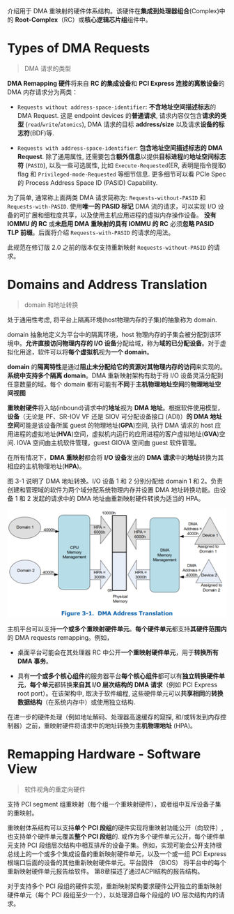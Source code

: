 
介绍用于 DMA 重映射的硬件体系结构。该硬件在**集成到处理器组合**(Complex)中的 **Root-Complex**（RC）或**核心逻辑芯片组**组件中。

# Types of DMA Requests

> DMA 请求的类型

**DMA Remapping 硬件**将来自 **RC 的集成设备**和 **PCI Express 连接的离散设备**的 DMA 内存请求分为两类：

* `Requests without address-space-identifier`: **不含地址空间描述标志**的 DMA Request. 这是 endpoint devices 的**普通请求**, 请求内容仅包含**请求的类型** (`read`/`write`/`atomics`), DMA 请求的目标 **address/size** 以及请求**设备的标志符**(BDF)等.

* `Requests with address-space-identifier`: **包含地址空间描述标志的 DMA Request**. 除了通用属性, 还需要包含**额外信息**以提供**目标进程**的**地址空间标志符** (`PASID`), 以及一些可选属性, 比如 `Execute-Requested`(ER, 表明是指令提取) flag 和 `Privileged-mode-Requested` 等细节信息. 更多细节可以看 PCIe Spec 的 Process Address Space ID (PASID) Capability.

为了简单, 通常称上面两类 DMA 请求简称为: `Requests-without-PASID` 和 `Requests-with-PASID`. 使用**唯一的 PASID 标记** DMA 流的请求，可以实现 I/O 设备的可扩展和细粒度共享，以及使用主机应用进程的虚拟内存操作设备。 **没有 IOMMU 的 RC** 或**未启用 DMA 重映射的具有 IOMMU 的 RC** 必须**忽略 PASID TLP 前缀**。后面将介绍 `Requests-with-PASID` 的请求的用法。

此规范在修订版 2.0 之前的版本仅支持重新映射 `Requests-without-PASID` 的请求。

# Domains and Address Translation

> domain 和地址转换

处于通用性考虑, 将平台上隔离环境(host物理内存的子集)的抽象称为 domain.

domain 抽象地定义为平台中的隔离环境，host 物理内存的子集会被分配到该环境中。**允许直接访问物理内存的 I/O 设备**分配给域，称为**域的已分配设备**。对于虚拟化用途，软件可以将**每个虚拟机**视为**一个 domain**。

**domain** 的**隔离特性**是通过**阻止未分配给它的资源对其物理内存的访问**来实现的。**系统中支持多个隔离 domain**。DMA 重新映射架构有助于将 I/O 设备灵活分配到任意数量的域。每个 domain 都有可能有**不同**于**主机物理地址空间**的**物理地址空间视图**

**重映射硬件**​​将入站(inbound)请求中的**地址**视为 **DMA 地址**。根据软件使用模型，**设备**（无论是 PF、SR-IOV VF 还是 SIOV 可分配设备接口 (ADI)）**的 DMA 地址空间**可能是该设备所属 guest 的物理地址(**GPA**)空间, 执行 DMA 请求的 host 应用进程的虚拟地址(**HVA**)空间，虚拟机内运行的应用进程的客户虚拟地址(**GVA**)空间. IOVA 空间由主机软件管理，guest GIOVA 空间由 guest 软件管理。

在所有情况下，**DMA 重映射**都会将 **I/O 设备**发出的 **DMA 请求**中的**地址**转换为其相应的主机物理地址(**HPA**)。

图 3-1 说明了 DMA 地址转换。I/O 设备 1 和 2 分别分配给 domain 1 和 2。负责创建和管理域的软件为两个域分配系统物理内存并设置 DMA 地址转换功能。由设备 1 和 2 发起的请求中的 DMA 地址由重新映射硬件转换为适当的 HPA。

![2022-11-11-11-00-41.png](./images/2022-11-11-11-00-41.png)

主机平台可以支持**一个或多个重映射硬件单元**。**每个硬件单元**都支持**其硬件范围内**的 DMA requests remapping。例如，

* 桌面平台可能会在其处理器 RC 中公开**一个重映射硬件单元**，用于**转换所有 DMA 事务**。

* 具有**一个或多个核心组件**的服务器平台**每个核心组件**都可以有**独立转换硬件单元**，**每个单元**都转换**来自其 I/O 层次结构的 DMA 请求**（例如 PCI Express root port）。在该架构中, 取决于软件编程, 这些硬件单元可以**共享相同**的**转换数据结构**（在系统内存中）或使用独立结构.

在进一步的硬件处理（例如地址解码、处理器高速缓存的窥探, 和/或转发到内存控制器）之前，重映射硬件​​将请求中的地址转换为**主机物理地址** (HPA)。

# Remapping Hardware - Software View

> 软件视角的重定向硬件

支持 PCI segment 组重映射（每个组一个重映射硬件），或者组中互斥设备子集的重映射。

重映射体系结构可以支持**单个 PCI 段组**的硬件实现将重映射功能公开（向软件）, 也支持单个硬件单元覆盖**整个 PCI 段组**的. 或作为多个硬件单元公开，每个硬件单元支持 PCI 段组层次结构中相互排斥的设备子集。例如，实现可能会公开支持根总线上的一个或多个集成设备的重新映射硬件单元，以及一个或一组 PCI Express 根端口后面的设备的其他重新映射硬件单元。平台固件 （BIOS） 将平台中的每个重新映射硬件单元报告给软件。 第8章描述了通过ACPI结构的报告结构。

对于支持多个 PCI 段组的硬件实现，重新映射架构要求硬件公开独立的重新映射硬件单元（每个 PCI 段组至少一个），以处理源自每个段组的 I/O 层次结构内的请求。



